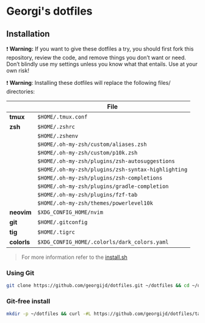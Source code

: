 # Georgi's dotfiles

## Installation

 :exclamation: **Warning:** If you want to give these dotfiles a try, you should first fork this repository, review the code, and remove things you don’t want or need. Don’t blindly use my settings unless you know what that entails. Use at your own risk!

:exclamation: **Warning**: Installing these dotfiles will replace the following files/ directories:

|| File
------------- | -------------
**tmux**  | `$HOME/.tmux.conf`
**zsh**  | `$HOME/.zshrc`
|| `$HOME/.zshenv`
|| `$HOME/.oh-my-zsh/custom/aliases.zsh`
|| `$HOME/.oh-my-zsh/custom/p10k.zsh`
|| `$HOME/.oh-my-zsh/plugins/zsh-autosuggestions`
|| `$HOME/.oh-my-zsh/plugins/zsh-syntax-highlighting`
|| `$HOME/.oh-my-zsh/plugins/zsh-completions`
|| `$HOME/.oh-my-zsh/plugins/gradle-completion`
|| `$HOME/.oh-my-zsh/plugins/fzf-tab`
|| `$HOME/.oh-my-zsh/themes/powerlevel10k`
**neovim**  | `$XDG_CONFIG_HOME/nvim`
**git**  | `$HOME/.gitconfig`
**tig**  | `$HOME/.tigrc`
**colorls**  | `$XDG_CONFIG_HOME/.colorls/dark_colors.yaml`

> For more information refer to the [install.sh](./install.sh)

### Using Git
```bash
git clone https://github.com/georgijd/dotfiles.git ~/dotfiles && cd ~/dotfiles && ./install.sh
```

### Git-free install
```bash
mkdir -p ~/dotfiles && curl -#L https://github.com/georgijd/dotfiles/tarball/master | tar -xzv -C ~/dotfiles --strip-components=1 && cd ~/dotfiles && ./install.sh
```
